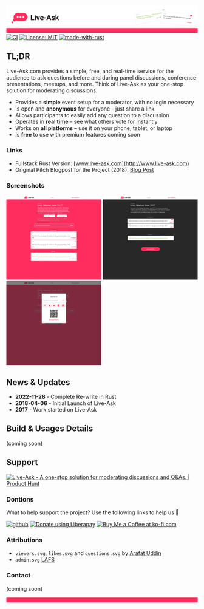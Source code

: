 ![liveask readme header](/assets/readme_header.png)
[![CI](https://github.com/liveask/liveask/actions/workflows/ci.yml/badge.svg)](https://github.com/liveask/liveask/actions/workflows/ci.yml)  [![License: MIT](https://img.shields.io/badge/License-MIT-yellow.svg)](https://opensource.org/licenses/MIT)  [![made-with-rust](https://img.shields.io/badge/Made%20with-Rust-1f425f.svg)](https://www.rust-lang.org/)  


## TL;DR
Live-Ask.com provides a simple, free, and real-time service for the audience to ask questions before and during panel discussions, conference presentations, meetups, and more. Think of Live-Ask as your one-stop solution for moderating discussions.

* Provides a **simple** event setup for a moderator, with no login necessary
* Is open and **anonymous** for everyone - just share a link
* Allows participants to easily add any question to a discussion
* Operates in **real time** – see what others vote for instantly
* Works on **all platforms** – use it on your phone, tablet, or laptop
* Is **free** to use with premium features coming soon

### Links 
* Fullstack Rust Version: [www.live-ask.com](http://www.live-ask.com) 
* Original Pitch Blogpost for the Project (2018): [Blog Post](https://blog.extrawurst.org/general/webdev/2018/04/02/liveask.html)

### Screenshots 
<img src="/assets/desktop_modview.png" height="222" width="250" > <img src="/assets/desktop_partview.png" height="222" width="250" > <img src="/assets/desktop_share.png" height="222" width="250" >

## News & Updates 
* **2022-11-28** - Complete Re-write in Rust 
* **2018-04-06** - Initial Launch of Live-Ask
* **2017** - Work started on Live-Ask

## Build & Usages Details 
(coming soon) 

## Support 

<a href="https://www.producthunt.com/products/live-ask/reviews?utm_source=badge-product_review&utm_medium=badge&utm_souce=badge-live&#0045;ask" target="_blank"><img src="https://api.producthunt.com/widgets/embed-image/v1/product_review.svg?product_id=392197&theme=neutral" alt="Live&#0045;Ask - A&#0032;one&#0045;stop&#0032;solution&#0032;for&#0032;moderating&#0032;discussions&#0032;and&#0032;Q&#0038;As&#0046; | Product Hunt" style="width: 250px; height: 54px;" width="250" height="54" /></a>

### Dontions 
Wnat to help support the project? Use the following links to help us 💪

[![github](https://img.shields.io/badge/-GitHub%20Sponsors-fafbfc?logo=GitHub%20Sponsors)](https://github.com/sponsors/extrawurst) 
<a href="https://liberapay.com/extrawurst/donate"><img alt="Donate using Liberapay" src="https://liberapay.com/assets/widgets/donate.svg"></a> 
<a href='https://ko-fi.com/B0B6GMW1T' target='_blank'><img height='36' style='border:0px;height:36px;' src='https://storage.ko-fi.com/cdn/kofi4.png?v=3' border='0' alt='Buy Me a Coffee at ko-fi.com' /></a>

### Attributions

* `viewers.svg`, `likes.svg` and `questions.svg` by [Arafat Uddin](https://thenounproject.com/shalfdesign/)
* `admin.svg` [LAFS](https://thenounproject.com/LAFS/)

### Contact
(coming soon)

![liveask readme footer](/assets/readme_footer.png)
